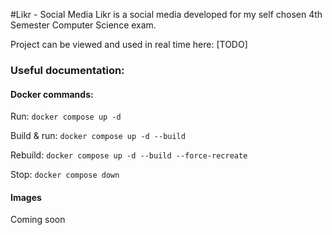 #Likr - Social Media
Likr is a social media developed for my self chosen 4th Semester Computer Science exam.

Project can be viewed and used in real time here: [TODO]

### Useful documentation:

#### Docker commands:

Run: ```docker compose up -d```

Build & run:
``` docker compose up -d --build ```

Rebuild: ```docker compose up -d --build --force-recreate```

Stop: ```docker compose down```

#### Images
Coming soon